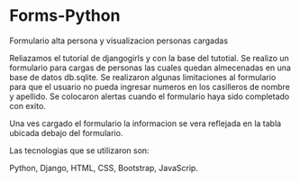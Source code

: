 # Forms-Python
Formulario alta persona y visualizacion personas cargadas

Reliazamos el tutorial de djangogirls y con la base del tutotial. 
Se realizo un formulario para cargas de personas las cuales quedan almecenadas en una base de datos db.sqlite.
Se realizaron algunas limitaciones al formulario para que el usuario no pueda ingresar numeros en los casilleros de nombre y apellido.
Se colocaron alertas cuando el formulario haya sido completado con exito.

Una ves cargado el formulario la informacion se vera reflejada en la tabla ubicada debajo del formulario.

Las tecnologias que se utilizaron son:

Python,
Django, 
HTML,
CSS,
Bootstrap,
JavaScrip.

